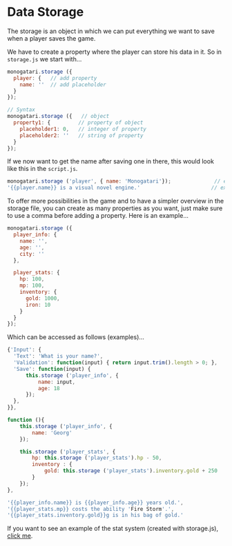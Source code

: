 # Data Storage

The storage is an object in which we can put everything we want to save when a player saves the game.

We have to create a property where the player can store his data in it. So in `storage.js` we start with...

```javascript
monogatari.storage ({
  player: {   // add property
    name: ''  // add placeholder
  }
});

// Syntax
monogatari.storage ({   // object
  property1: {         // property of object
    placeholder1: 0,   // integer of property
    placeholder2: ''   // string of property
  }
});
```

If we now want to get the name after saving one in there, this would look like this in the `script.js`.

```javascript
monogatari.storage ('player', { name: 'Monogatari'});              // example for saving a name
'{{player.name}} is a visual novel engine.'                       // example for display the name
```

To offer more possibilities in the game and to have a simpler overview in the storage file, you can create as many properties as you want, just make sure to use a comma before adding a property. Here is an example...

```javascript
monogatari.storage ({ 
  player_info: {
    name: '',
    age: '',
    city: ''
  },

  player_stats: {
    hp: 100,
    mp: 100,
    inventory: {
      gold: 1000,
      iron: 10
    }
  }
});
```

Which can be accessed as follows \(examples\)...

```javascript
{'Input': {                                                             // call input statement
  'Text': 'What is your name?',                                         // show text of the input box
  'Validation': function(input) { return input.trim().length > 0; },    // validation rule for the value
  'Save': function(input) {                                             // call save statement and start a function
      this.storage ('player_info', {                                    // store the value in the variable name
          name: input,
          age: 18                                                       // store 18 in the variable age
      });                                   
  },
}},

function (){
    this.storage ('player_info', {
        name: 'Georg'                                                    // save 'Georg' in variable name (overwrite old value)
    });

    this.storage ('player_stats', {
        hp: this.storage ('player_stats').hp - 50,                      // decrease hp minus 50
        inventory : {
            gold: this.storage ('player_stats').inventory.gold + 250    // add 250 gold
        }
    });                     
},

'{{player_info.name}} is {{player_info.age}} years old.',               // call name = 'Georg' and age = 18
'{{player_stats.mp}} costs the ability 'Fire Storm'.',                  // call mp = '100'
'{{player_stats.inventory.gold}}g is in his bag of gold.'               // call gold = 1250
```

If you want to see an example of the stat system \(created with storage.js\), [click me](https://hyuchia.com/Monogatari-Stat-System/).


